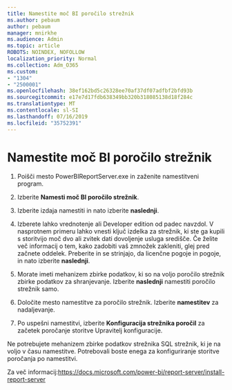 ```yaml
---
title: Namestite moč BI poročilo strežnik
ms.author: pebaum
author: pebaum
manager: mnirkhe
ms.audience: Admin
ms.topic: article
ROBOTS: NOINDEX, NOFOLLOW
localization_priority: Normal
ms.collection: Adm_O365
ms.custom:
- "1304"
- "2500001"
ms.openlocfilehash: 38ef162bd5c26328ee70af37df07adfbf2bfd93b
ms.sourcegitcommit: e17e7d17fdb638349bb320b318085138d18f284c
ms.translationtype: MT
ms.contentlocale: sl-SI
ms.lasthandoff: 07/16/2019
ms.locfileid: "35752391"
---
```

# <a name="install-power-bi-report-server"></a>Namestite moč BI poročilo strežnik

1. Poišči mesto PowerBIReportServer.exe in zaženite namestitveni program.

2. Izberite **Namesti moč BI poročilo strežnik**.

3. Izberite izdaja namestiti in nato izberite **naslednji**.

4. Izberete lahko vrednotenje ali Developer edition od padec navzdol.  V nasprotnem primeru lahko vnesti ključ izdelka za strežnik, ki ste ga kupili s storitvijo moč dvo ali zvitek dati dovoljenje usluga središče. Če želite več informacij o tem, kako zadobiti vaš zmnožek zakleniti, glej pred začnete oddelek. Preberite in se strinjajo, da licenčne pogoje in pogoje, in nato izberite **naslednji**.

5. Morate imeti mehanizem zbirke podatkov, ki so na voljo poročilo strežnik zbirke podatkov za shranjevanje. Izberite **naslednji** namestiti poročilo strežnik samo.

6. Določite mesto namestitve za poročilo strežnik. Izberite **namestitev** za nadaljevanje.

7. Po uspešni namestitvi, izberite **Konfiguracija strežnika poročil** za začetek poročanje storitve Upravitelj konfiguracije.

Ne potrebujete mehanizem zbirke podatkov strežnika SQL strežnik, ki je na voljo v času namestitve. Potrebovali boste enega za konfiguriranje storitve poročanja po namestitvi.

Za več informacij:https://docs.microsoft.com/power-bi/report-server/install-report-server
